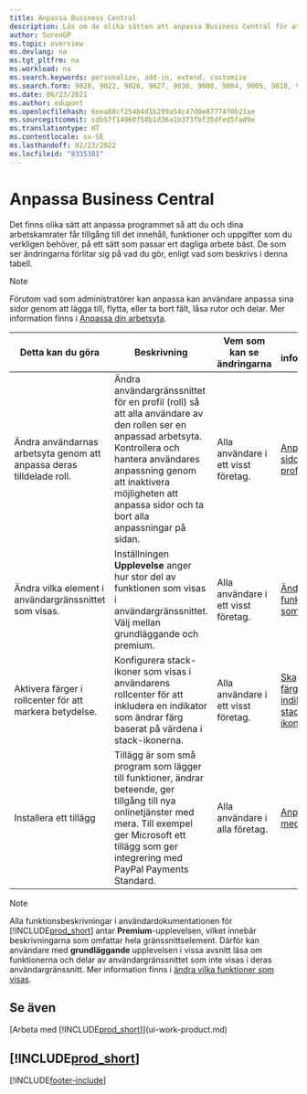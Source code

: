 ```yaml
---
title: Anpassa Business Central
description: Läs om de olika sätten att anpassa Business Central för att förbättra åtkomsten till den funktion och de funktioner som du behöver bäst som passar ditt dagliga arbete.
author: SorenGP
ms.topic: overview
ms.devlang: na
ms.tgt_pltfrm: na
ms.workload: na
ms.search.keywords: personalize, add-in, extend, customize
ms.search.form: 9020, 9022, 9026, 9027, 9030, 9000, 9004, 9005, 9018, 9006, 9007, 9010, 9016, 9017
ms.date: 06/23/2021
ms.author: edupont
ms.openlocfilehash: 6eea88cf254b4d1b299a54c47d0e87774f0b21ae
ms.sourcegitcommit: cdb57f14960f58b1d36a1b373fbf35dfed5fad9e
ms.translationtype: HT
ms.contentlocale: sv-SE
ms.lasthandoff: 02/23/2022
ms.locfileid: "8335301"
---
```

# <a name="customize-business-central"></a>Anpassa Business Central
Det finns olika sätt att anpassa programmet så att du och dina arbetskamrater får tillgång till det innehåll, funktioner och uppgifter som du verkligen behöver, på ett sätt som passar ert dagliga arbete bäst. De som ser ändringarna förlitar sig på vad du gör, enligt vad som beskrivs i denna tabell.

> [!NOTE]
> Förutom vad som administratörer kan anpassa kan användare anpassa sina sidor genom att lägga till, flytta, eller ta bort fält, låsa rutor och delar. Mer information finns i [Anpassa din arbetsyta](ui-personalization-user.md).

| Detta kan du göra    |  Beskrivning  |  Vem som kan se ändringarna  |  Mer information  |
|-----|---------------|---------|-------|
|Ändra användarnas arbetsyta genom att anpassa deras tilldelade roll.|Ändra användargränssnittet för en profil (roll) så att alla användare av den rollen ser en anpassad arbetsyta. Kontrollera och hantera användares anpassning genom att inaktivera möjligheten att anpassa sidor och ta bort alla anpassningar på sidan.|Alla användare i ett visst företag.|[Anpassa sidor för profiler](ui-personalization-manage.md)|
|Ändra vilka element i användargränssnittet som visas.|Inställningen **Upplevelse** anger hur stor del av funktionen som visas i användargränssnittet. Välj mellan grundläggande och premium.|Alla användare i ett visst företag.|[Ändra vilka funktioner som visas](ui-experiences.md)|
|Aktivera färger i rollcenter för att markera betydelse.|Konfigurera stack-ikoner som visas i användarens rollcenter för att inkludera en indikator som ändrar färg baserat på värdena i stack-ikonerna.|Alla användare i ett visst företag.|[Skapa en färglagd indikator på stack-ikoner](admin-how-set-up-colored-indicator-on-cues.md)|
|Installera ett tillägg|Tillägg är som små program som lägger till funktioner, ändrar beteende, ger tillgång till nya onlinetjänster med mera. Till exempel ger Microsoft ett tillägg som ger integrering med PayPal Payments Standard.|Alla användare i alla företag.|[Anpassa med tillägg](ui-extensions.md)|
> [!NOTE]
> Alla funktionsbeskrivningar i användardokumentationen för [!INCLUDE[prod_short](includes/prod_short.md)] antar **Premium**-upplevelsen, vilket innebär beskrivningarna som omfattar hela gränssnittselement. Därför kan användare med **grundläggande** upplevelsen i vissa avsnitt läsa om funktionerna och delar av användargränssnittet som inte visas i deras användargränssnitt. Mer information finns i [ändra vilka funktioner som visas](ui-experiences.md).

## <a name="see-also"></a>Se även
[Arbeta med [!INCLUDE[prod_short](includes/prod_short.md)]](ui-work-product.md)  

## [!INCLUDE[prod_short](includes/free_trial_md.md)]  


[!INCLUDE[footer-include](includes/footer-banner.md)]